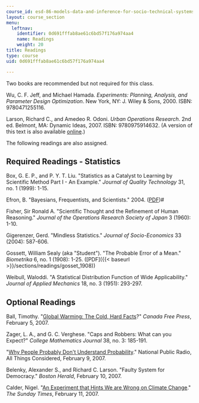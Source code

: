 ```yaml
---
course_id: esd-86-models-data-and-inference-for-socio-technical-systems-spring-2007
layout: course_section
menu:
  leftnav:
    identifier: 0d691fffab8ae61c6bd57f176a974aa4
    name: Readings
    weight: 20
title: Readings
type: course
uid: 0d691fffab8ae61c6bd57f176a974aa4

---
```


Two books are recommended but not required for this class.

Wu, C. F. Jeff, and Michael Hamada. _Experiments: Planning, Analysis, and Parameter Design Optimization_. New York, NY: J. Wiley & Sons, 2000. ISBN: 9780471255116.

Larson, Richard C., and Amedeo R. Odoni. _Urban Operations Research_. 2nd ed. Belmont, MA: Dynamic Ideas, 2007. ISBN: 9780975914632. (A version of this text is also available [online](http://web.mit.edu/urban_or_book/www/book/).)

The following readings are also assigned.

Required Readings - Statistics
------------------------------

Box, G. E. P., and P. Y. T. Liu. "Statistics as a Catalyst to Learning by Scientific Method Part I - An Example." _Journal of Quality Technology_ 31, no. 1 (1999): 1-15.

Efron, B. "Bayesians, Frequentists, and Scientists." 2004. ([PDF](http://www-stat.stanford.edu/~ckirby/brad/papers/2005BayesFreqSci.pdf))#

Fisher, Sir Ronald A. "Scientific Thought and the Refinement of Human Reasoning." _Journal of the Operations Research Society of Japan_ 3 (1960): 1-10.

Gigerenzer, Gerd. "Mindless Statistics." _Journal of Socio-Economics_ 33 (2004): 587-606.

Gossett, William Sealy (aka "Student"). "The Probable Error of a Mean." _Biometrika_ 6, no. 1 (1908): 1-25. ([PDF]({{< baseurl >}}/sections/readings/gosset_1908))

Weibull, Waloddi. "A Statistical Distribution Function of Wide Applicability." _Journal of Applied Mechanics_ 18, no. 3 (1951): 293-297.

Optional Readings
-----------------

Ball, Timothy. "[Global Warming: The Cold, Hard Facts](http://www.canadafreepress.com/2007/global-warming020507.htm)?" _Canada Free Press_, February 5, 2007.

Zager, L. A., and G. C. Verghese. "Caps and Robbers: What can you Expect?" _College Mathematics Journal_ 38, no. 3: 185-191.

"[Why People Probably Don't Understand Probability](http://www.npr.org/templates/story/story.php?storyId=7320273)." National Public Radio, All Things Considered, February 9, 2007.

Belenky, Alexander S., and Richard C. Larson. "Faulty System for Democracy." _Boston Herald_, February 10, 2007.

Calder, Nigel. "[An Experiment that Hints We are Wrong on Climate Change](http://www.timesonline.co.uk/tol/news/uk/article1363818.ece)." _The Sunday Times_, February 11, 2007.